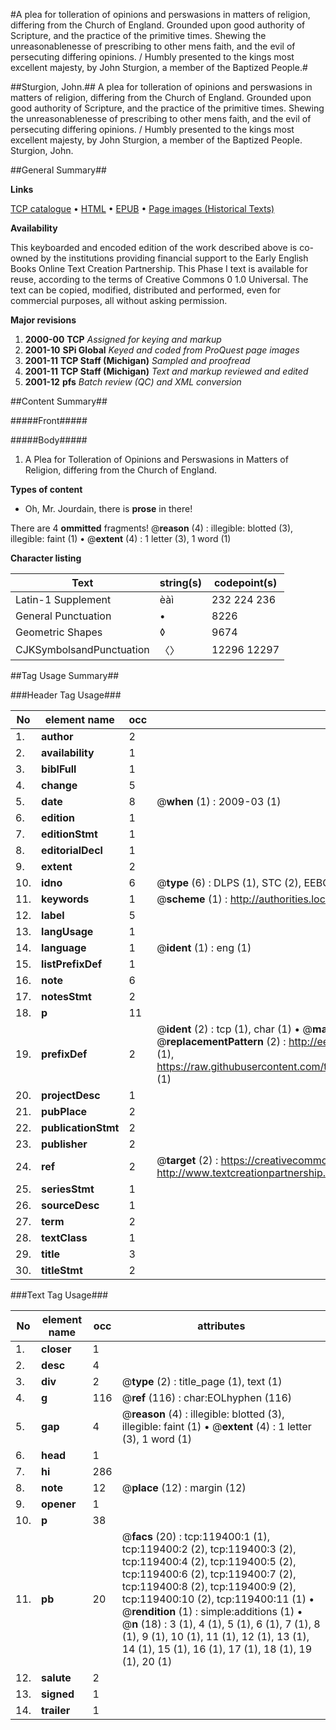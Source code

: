 #A plea for tolleration of opinions and perswasions in matters of religion, differing from the Church of England. Grounded upon good authority of Scripture, and the practice of the primitive times. Shewing the unreasonablenesse of prescribing to other mens faith, and the evil of persecuting differing opinions. / Humbly presented to the kings most excellent majesty, by John Sturgion, a member of the Baptized People.#

##Sturgion, John.##
A plea for tolleration of opinions and perswasions in matters of religion, differing from the Church of England. Grounded upon good authority of Scripture, and the practice of the primitive times. Shewing the unreasonablenesse of prescribing to other mens faith, and the evil of persecuting differing opinions. / Humbly presented to the kings most excellent majesty, by John Sturgion, a member of the Baptized People.
Sturgion, John.

##General Summary##

**Links**

[TCP catalogue](http://www.ota.ox.ac.uk/tcp/)  • 
[HTML](http://tei.it.ox.ac.uk/tcp/Texts-HTML/free/A61/A61911.html)  • 
[EPUB](http://tei.it.ox.ac.uk/tcp/Texts-EPUB/free/A61/A61911.epub) • 
[Page images (Historical Texts)](https://data.historicaltexts.jisc.ac.uk/view?pubId=eebo-99867110e&pageId=eebo-99867110e-119400-1)

**Availability**

This keyboarded and encoded edition of the
	       work described above is co-owned by the institutions
	       providing financial support to the Early English Books
	       Online Text Creation Partnership. This Phase I text is
	       available for reuse, according to the terms of Creative
	       Commons 0 1.0 Universal. The text can be copied,
	       modified, distributed and performed, even for
	       commercial purposes, all without asking permission.

**Major revisions**

1. __2000-00__ __TCP__ *Assigned for keying and markup*
1. __2001-10__ __SPi Global__ *Keyed and coded from ProQuest page images*
1. __2001-11__ __TCP Staff (Michigan)__ *Sampled and proofread*
1. __2001-11__ __TCP Staff (Michigan)__ *Text and markup reviewed and edited*
1. __2001-12__ __pfs__ *Batch review (QC) and XML conversion*

##Content Summary##

#####Front#####

#####Body#####

1. A Plea for Tolleration of Opinions and Perswasions in Matters of Religion, differing from the Church of England.

**Types of content**

  * Oh, Mr. Jourdain, there is **prose** in there!

There are 4 **ommitted** fragments! 
 @__reason__ (4) : illegible: blotted (3), illegible: faint (1)  •  @__extent__ (4) : 1 letter (3), 1 word (1)

**Character listing**


|Text|string(s)|codepoint(s)|
|---|---|---|
|Latin-1 Supplement|èàì|232 224 236|
|General Punctuation|•|8226|
|Geometric Shapes|◊|9674|
|CJKSymbolsandPunctuation|〈〉|12296 12297|

##Tag Usage Summary##

###Header Tag Usage###

|No|element name|occ|attributes|
|---|---|---|---|
|1.|__author__|2||
|2.|__availability__|1||
|3.|__biblFull__|1||
|4.|__change__|5||
|5.|__date__|8| @__when__ (1) : 2009-03 (1)|
|6.|__edition__|1||
|7.|__editionStmt__|1||
|8.|__editorialDecl__|1||
|9.|__extent__|2||
|10.|__idno__|6| @__type__ (6) : DLPS (1), STC (2), EEBO-CITATION (1), PROQUEST (1), VID (1)|
|11.|__keywords__|1| @__scheme__ (1) : http://authorities.loc.gov/ (1)|
|12.|__label__|5||
|13.|__langUsage__|1||
|14.|__language__|1| @__ident__ (1) : eng (1)|
|15.|__listPrefixDef__|1||
|16.|__note__|6||
|17.|__notesStmt__|2||
|18.|__p__|11||
|19.|__prefixDef__|2| @__ident__ (2) : tcp (1), char (1)  •  @__matchPattern__ (2) : ([0-9\-]+):([0-9IVX]+) (1), (.+) (1)  •  @__replacementPattern__ (2) : http://eebo.chadwyck.com/downloadtiff?vid=$1&page=$2 (1), https://raw.githubusercontent.com/textcreationpartnership/Texts/master/tcpchars.xml#$1 (1)|
|20.|__projectDesc__|1||
|21.|__pubPlace__|2||
|22.|__publicationStmt__|2||
|23.|__publisher__|2||
|24.|__ref__|2| @__target__ (2) : https://creativecommons.org/publicdomain/zero/1.0/ (1), http://www.textcreationpartnership.org/docs/. (1)|
|25.|__seriesStmt__|1||
|26.|__sourceDesc__|1||
|27.|__term__|2||
|28.|__textClass__|1||
|29.|__title__|3||
|30.|__titleStmt__|2||


###Text Tag Usage###

|No|element name|occ|attributes|
|---|---|---|---|
|1.|__closer__|1||
|2.|__desc__|4||
|3.|__div__|2| @__type__ (2) : title_page (1), text (1)|
|4.|__g__|116| @__ref__ (116) : char:EOLhyphen (116)|
|5.|__gap__|4| @__reason__ (4) : illegible: blotted (3), illegible: faint (1)  •  @__extent__ (4) : 1 letter (3), 1 word (1)|
|6.|__head__|1||
|7.|__hi__|286||
|8.|__note__|12| @__place__ (12) : margin (12)|
|9.|__opener__|1||
|10.|__p__|38||
|11.|__pb__|20| @__facs__ (20) : tcp:119400:1 (1), tcp:119400:2 (2), tcp:119400:3 (2), tcp:119400:4 (2), tcp:119400:5 (2), tcp:119400:6 (2), tcp:119400:7 (2), tcp:119400:8 (2), tcp:119400:9 (2), tcp:119400:10 (2), tcp:119400:11 (1)  •  @__rendition__ (1) : simple:additions (1)  •  @__n__ (18) : 3 (1), 4 (1), 5 (1), 6 (1), 7 (1), 8 (1), 9 (1), 10 (1), 11 (1), 12 (1), 13 (1), 14 (1), 15 (1), 16 (1), 17 (1), 18 (1), 19 (1), 20 (1)|
|12.|__salute__|2||
|13.|__signed__|1||
|14.|__trailer__|1||
